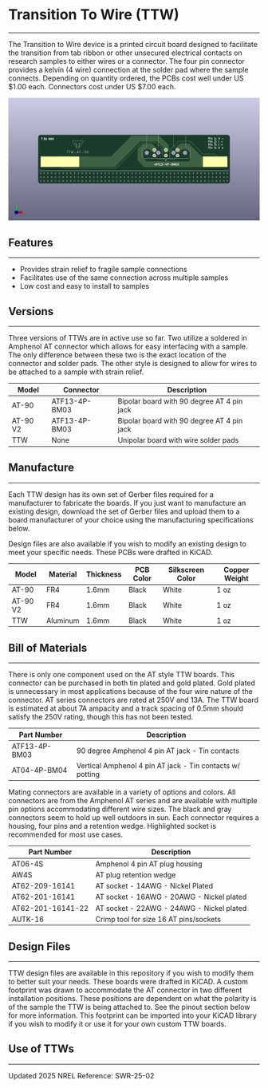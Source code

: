 # Transition To Wire (TTW)
---
The Transition to Wire device is a printed circuit board designed to facilitate the transition from tab ribbon or other unsecured electrical contacts on research samples to either wires or a connector.  The four pin connector provides a kelvin (4 wire) connection at the solder pad where the sample connects.  Depending on quantity ordered, the PCBs cost well under US $1.00 each.  Connectors cost under US $7.00 each.

![AT 90 Style TTW](media/TTW_AT_90.png)
## Features
---
- Provides strain relief to fragile sample connections
- Facilitates use of the same connection across multiple samples
- Low cost and easy to install to samples

## Versions
---
Three versions of TTWs are in active use so far.  Two utilize a soldered in Amphenol AT connector which allows for easy interfacing with a sample.  The only difference between these two is the exact location of the connector and solder pads.  The other style is designed to allow for wires to be attached to a sample with strain relief.

| Model    | Connector     | Description                                |
| -------- | ------------- | ------------------------------------------ |
| AT-90    | ATF13-4P-BM03 | Bipolar board with 90 degree AT 4 pin jack |
| AT-90 V2 | ATF13-4P-BM03 | Bipolar board with 90 degree AT 4 pin jack |
| TTW      | None          | Unipolar board with wire solder pads       |

## Manufacture
---
Each TTW design has its own set of Gerber files required for a manufacturer to fabricate the boards.  If you just want to manufacture an existing design, download the set of Gerber files and upload them to a board manufacturer of your choice using the manufacturing specifications below.

Design files are also available if you wish to modify an existing design to meet your specific needs.  These PCBs were drafted in KiCAD.

| Model    | Material | Thickness | PCB Color | Silkscreen Color | Copper Weight |
| -------- | -------- | --------- | --------- | ---------------- | ------------- |
| AT-90    | FR4      | 1.6mm     | Black     | White            | 1 oz          |
| AT-90 V2 | FR4      | 1.6mm     | Black     | White            | 1 oz          |
| TTW      | Aluminum | 1.6mm     | Black     | White            | 1 oz          |

## Bill of Materials
---
There is only one component used on the AT style TTW boards.  This connector can be purchased in both tin plated and gold plated.  Gold plated is unnecessary in most applications because of the four wire nature of the connector.  AT series connectors are rated at 250V and 13A.  The TTW board is estimated at about 7A ampacity and a track spacing of 0.5mm should satisfy the 250V rating, though this has not been tested.

| Part Number   | Description                                               |
| ------------- | --------------------------------------------------------- |
| ATF13-4P-BM03 | 90 degree Amphenol 4 pin AT jack - Tin contacts           |
| AT04-4P-BM04  | Vertical Amphenol 4 pin AT jack - Tin contacts w/ potting |

Mating connectors are available in a variety of options and colors.  All connectors are from the Amphenol AT series and are available with multiple pin options accommodating different wire sizes.  The black and gray connectors seem to hold up well outdoors in sun.  Each connector requires a housing, four pins and a retention wedge.  Highlighted socket is recommended for most use cases.

| Part Number        | Description                                   |
| ------------------ | --------------------------------------------- |
| AT06-4S            | Amphenol 4 pin AT plug housing                |
| AW4S               | AT plug retention wedge                       |
| AT62-209-16141     | AT socket - 14AWG - Nickel Plated             |
| AT62-201-16141     | AT socket - 16AWG - 20AWG - Nickel plated     |
| AT62-201-16141-22  | AT socket - 22AWG - 24AWG - Nickel plated     |
| AUTK-16            | Crimp tool for size 16 AT pins/sockets        |
## Design Files
---
TTW design files are available in this repository if you wish to modify them to better suit your needs.  These boards were drafted in KiCAD.  A custom footprint was drawn to accommodate the AT connector in two different installation positions.  These positions are dependent on what the polarity is of the sample the TTW is being attached to.  See the pinout section below for more information. This footprint can be imported into your KiCAD library if you wish to modify it or use it for your own custom TTW boards.
## Use of TTWs
---

Updated 2025 NREL
Reference: SWR-25-02


